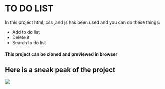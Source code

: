 <h1>TO DO LIST</h1>

<p>In this project  html, css ,and js has been used and you can do these things:  </p>
<ul>
  <li>Add to do list</li>
  <li>Delete it</li>
  <li>Search to do list</li>
  </ul>
  
 <h4> This project can be cloned and previewed in browser </h4>


<h2> Here is a sneak peak of the project </h2>
 <image src = "image/demo.png">
